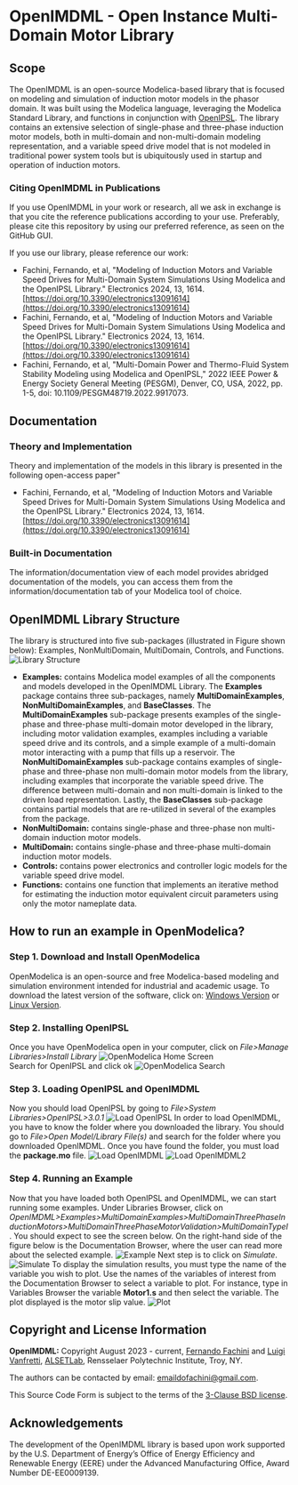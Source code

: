 # OpenIMDML - Open Instance Multi-Domain Motor Library
## Scope
The OpenIMDML is an open-source Modelica-based library that is focused on modeling and simulation of induction motor models in the phasor domain. It was built using the Modelica language, leveraging the Modelica Standard Library, and functions in conjunction with [OpenIPSL](https://github.com/OpenIPSL/OpenIPSL). The library contains an extensive selection of single-phase and three-phase induction motor models, both in multi-domain and non-multi-domain modeling representation, and a variable speed drive model that is not modeled in traditional power system tools but is ubiquitously used in startup and operation of induction motors.
### Citing OpenIMDML in Publications
If you use OpenIMDML in your work or research, all we ask in exchange is that you cite the reference publications according to your use. Preferably, please cite this repository by using our preferred reference, as seen on the GitHub GUI.

If you use our library, please reference our work:

- Fachini, Fernando, et al, "Modeling of Induction Motors and Variable Speed Drives for Multi-Domain System Simulations Using Modelica and the OpenIPSL Library." Electronics 2024, 13, 1614. [https://doi.org/10.3390/electronics13091614](https://doi.org/10.3390/electronics13091614)
- Fachini, Fernando, et al, "Modeling of Induction Motors and Variable Speed Drives for Multi-Domain System Simulations Using Modelica and the OpenIPSL Library." Electronics 2024, 13, 1614. [https://doi.org/10.3390/electronics13091614](https://doi.org/10.3390/electronics13091614)
- Fachini, Fernando, et al, "Multi-Domain Power and Thermo-Fluid System Stability Modeling using Modelica and OpenIPSL," 2022 IEEE Power & Energy Society General Meeting (PESGM), Denver, CO, USA, 2022, pp. 1-5, doi: 10.1109/PESGM48719.2022.9917073.

## Documentation
### Theory and Implementation
Theory and implementation of the models in this library is presented in the following open-access paper"
- Fachini, Fernando, et al, "Modeling of Induction Motors and Variable Speed Drives for Multi-Domain System Simulations Using Modelica and the OpenIPSL Library." Electronics 2024, 13, 1614. [https://doi.org/10.3390/electronics13091614](https://doi.org/10.3390/electronics13091614)

### Built-in Documentation
The information/documentation view of each model provides abridged documentation of the models, you can access them from the information/documentation tab of your Modelica tool of choice.

## OpenIMDML Library Structure
The library is structured into five sub-packages (illustrated in Figure shown below): Examples, NonMultiDomain, MultiDomain, Controls, and Functions.\
![Library Structure](docs/Figures/Library_structure.png "Library Structure")
- **Examples:** contains Modelica model examples of all the components and models developed in the OpenIMDML Library. The **Examples** package contains three sub-packages, namely **MultiDomainExamples**, **NonMultiDomainExamples**, and **BaseClasses**. The **MultiDomainExamples** sub-package presents examples of the single-phase and three-phase multi-domain motor developed in the library, including motor validation examples, examples including a variable speed drive and its controls, and a simple example of a multi-domain motor interacting with a pump that fills up a reservoir. The **NonMultiDomainExamples** sub-package contains examples of single-phase and three-phase non multi-domain motor models from the library, including examples that incorporate the variable speed drive. The difference between multi-domain and non multi-domain is linked to the driven load representation. Lastly, the **BaseClasses** sub-package contains partial models that are re-utilized in several of the examples from the package.
- **NonMultiDomain:** contains single-phase and three-phase non multi-domain induction motor models.
-  **MultiDomain:**  contains single-phase and three-phase multi-domain induction motor models.
-  **Controls:** contains power electronics and controller logic models for the variable speed drive model.
-  **Functions:** contains one function that implements an iterative method for estimating the induction motor equivalent circuit parameters using only the motor nameplate data.

## How to run an example in OpenModelica?

### **Step 1.** Download and Install OpenModelica 
OpenModelica is an open-source and free Modelica-based modeling and simulation environment intended for industrial and academic usage. To download the latest version of the software, click on: [Windows Version](https://openmodelica.org/download/download-windows/) or [Linux Version](https://openmodelica.org/download/download-linux/).

### Step 2. Installing OpenIPSL
Once you have OpenModelica open in your computer, click on *File>Manage Libraries>Install Library*
![OpenModelica Home Screen](docs/Figures/OpenModelicaHome.png "OpenModelica Home Screen")
<br/>
Search for OpenIPSL and click ok
![OpenModelica Search](docs/Figures/SearchOpenIPSL.png "Searching OpenIPSL")

### Step 3. Loading OpenIPSL and OpenIMDML
Now you should load OpenIPSL by going to *File>System Libraries>OpenIPSL>3.0.1*
![Load OpenIPSL](docs/Figures/LoadingOpenIPSL.png "Loading OpenIPSL")
In order to load OpenIMDML, you have to know the folder where you downloaded the library. You should go to *File>Open Model/Library File(s)* and search for the folder where you downloaded OpenIMDML. Once you have found the folder, you must load the **package.mo** file.
![Load OpenIMDML](docs/Figures/OpenIMDMLLOADING.png "Loading OpenIMDML")
![Load OpenIMDML2](docs/Figures/OpenIMDMLpackage.png "Open OpenIMDML")

### Step 4. Running an Example
Now that you have loaded both OpenIPSL and OpenIMDML, we can start running some examples.
Under Libraries Browser, click on *OpenIMDML>Examples>MultiDomainExamples>MultiDomainThreePhaseInductionMotors>MultiDomainThreePhaseMotorValidation>MultiDomainTypeI*. You should expect to see the screen below. On the right-hand side of the figure below is the Documentation Browser, where the user can read more about the selected example.
![Example](docs/Figures/ExampleScreenshot.png "Example")
Next step is to click on *Simulate*.
![Simulate](docs/Figures/Simulate.png "Simulate")
To display the simulation results, you must type the name of the variable you wish to plot. Use the names of the variables of interest from the Documentation Browser to select a variable to plot.
For instance, type in Variables Browser the variable **Motor1.s** and then select the variable. The plot displayed is the motor slip value.
![Plot](docs/Figures/Plot.png "Plot")



## Copyright and License Information

**OpenIMDML:** Copyright August 2023 - current, [Fernando Fachini](https://github.com/fachif) and [Luigi Vanfretti](https://github.com/lvanfretti), [ALSETLab](https://github.com/ALSETLab), Rensselaer Polytechnic Institute, Troy, NY.

The authors can be contacted by email: <a href="mailto:emaildofachini@gmail.com?subject=OpenIMDML_License">emaildofachini@gmail.com</a>.

This Source Code Form is subject to the terms of the [3-Clause BSD license](https://opensource.org/licenses/BSD-3-Clause).

## Acknowledgements

The development of the OpenIMDML library is based upon work supported by the U.S. Department of Energy’s Office of Energy Efficiency and Renewable Energy (EERE) under the Advanced Manufacturing Office, Award Number DE-EE0009139.
